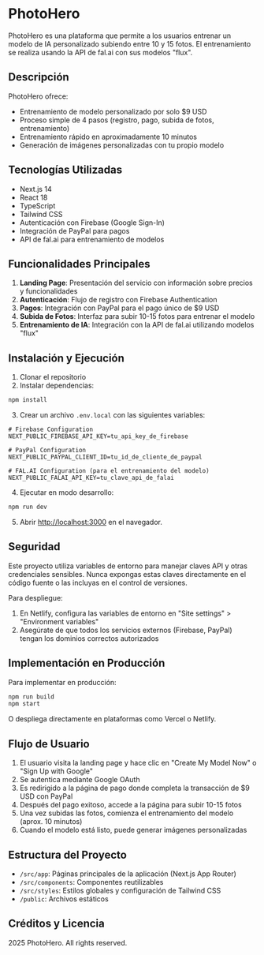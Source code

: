 # PhotoHero

PhotoHero es una plataforma que permite a los usuarios entrenar un modelo de IA personalizado subiendo entre 10 y 15 fotos. El entrenamiento se realiza usando la API de fal.ai con sus modelos "flux".

## Descripción

PhotoHero ofrece:
- Entrenamiento de modelo personalizado por solo $9 USD
- Proceso simple de 4 pasos (registro, pago, subida de fotos, entrenamiento)
- Entrenamiento rápido en aproximadamente 10 minutos
- Generación de imágenes personalizadas con tu propio modelo

## Tecnologías Utilizadas

- Next.js 14
- React 18
- TypeScript
- Tailwind CSS
- Autenticación con Firebase (Google Sign-In)
- Integración de PayPal para pagos
- API de fal.ai para entrenamiento de modelos

## Funcionalidades Principales

1. **Landing Page**: Presentación del servicio con información sobre precios y funcionalidades
2. **Autenticación**: Flujo de registro con Firebase Authentication
3. **Pagos**: Integración con PayPal para el pago único de $9 USD
4. **Subida de Fotos**: Interfaz para subir 10-15 fotos para entrenar el modelo
5. **Entrenamiento de IA**: Integración con la API de fal.ai utilizando modelos "flux"

## Instalación y Ejecución

1. Clonar el repositorio
2. Instalar dependencias:
```bash
npm install
```
3. Crear un archivo `.env.local` con las siguientes variables:
```
# Firebase Configuration
NEXT_PUBLIC_FIREBASE_API_KEY=tu_api_key_de_firebase

# PayPal Configuration
NEXT_PUBLIC_PAYPAL_CLIENT_ID=tu_id_de_cliente_de_paypal

# FAL.AI Configuration (para el entrenamiento del modelo)
NEXT_PUBLIC_FALAI_API_KEY=tu_clave_api_de_falai
```
4. Ejecutar en modo desarrollo:
```bash
npm run dev
```
5. Abrir [http://localhost:3000](http://localhost:3000) en el navegador.

## Seguridad

Este proyecto utiliza variables de entorno para manejar claves API y otras credenciales sensibles. Nunca expongas estas claves directamente en el código fuente o las incluyas en el control de versiones.

Para despliegue:
1. En Netlify, configura las variables de entorno en "Site settings" > "Environment variables"
2. Asegúrate de que todos los servicios externos (Firebase, PayPal) tengan los dominios correctos autorizados

## Implementación en Producción

Para implementar en producción:

```bash
npm run build
npm start
```

O despliega directamente en plataformas como Vercel o Netlify.

## Flujo de Usuario

1. El usuario visita la landing page y hace clic en "Create My Model Now" o "Sign Up with Google"
2. Se autentica mediante Google OAuth
3. Es redirigido a la página de pago donde completa la transacción de $9 USD con PayPal
4. Después del pago exitoso, accede a la página para subir 10-15 fotos
5. Una vez subidas las fotos, comienza el entrenamiento del modelo (aprox. 10 minutos)
6. Cuando el modelo está listo, puede generar imágenes personalizadas

## Estructura del Proyecto

- `/src/app`: Páginas principales de la aplicación (Next.js App Router)
- `/src/components`: Componentes reutilizables
- `/src/styles`: Estilos globales y configuración de Tailwind CSS
- `/public`: Archivos estáticos

## Créditos y Licencia

 2025 PhotoHero. All rights reserved. 
